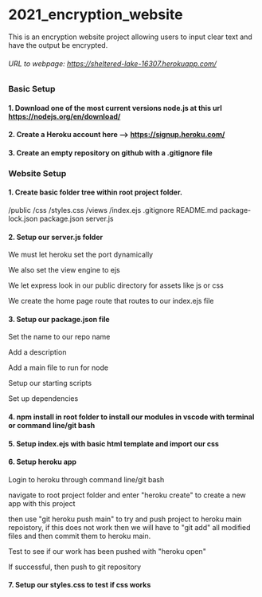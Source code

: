 # 2021_encryption_website
This is an encryption website project allowing users to input clear text and have the output be encrypted.

###### URL to webpage: https://sheltered-lake-16307.herokuapp.com/

### Basic Setup
#### 1. Download one of the most current versions node.js at this url https://nodejs.org/en/download/

#### 2. Create a Heroku account here --> https://signup.heroku.com/

#### 3. Create an empty repository on github with a .gitignore file


### Website Setup
#### 1. Create basic folder tree within root project folder.

/public
  /css
    /styles.css
/views
  /index.ejs
.gitignore
README.md
package-lock.json
package.json
server.js


#### 2. Setup our server.js folder
We must let heroku set the port dynamically

We also set the view engine to ejs

We let express look in our public directory for assets like js or css

We create the home page route that routes to our index.ejs file


#### 3. Setup our package.json file
Set the name to our repo name

Add a description

Add a main file to run for node

Setup our starting scripts

Set up dependencies


#### 4. npm install in root folder to install our modules in vscode with terminal or command line/git bash


#### 5. Setup index.ejs with basic html template and import our css


#### 6. Setup heroku app
Login to heroku through command line/git bash

navigate to root project folder and enter "heroku create" to create a new app with this project

then use "git heroku push main" to try and push project to heroku main repoistory, if this does not work then we will have to "git add"
all modified files and then commit them to heroku main.

Test to see if our work has been pushed with "heroku open"

If successful, then push to git repository


#### 7. Setup our styles.css to test if css works
